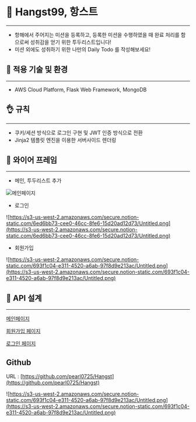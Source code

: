 # 📝 Hangst99, 항스트

---

- 항해에서 주어지는 미션을 등록하고, 등록한 미션을 수행하였을 때 완료 처리를 함으로써 성취감을 얻기 위한 투두리스트입니다!
- 미션 외에도 성취하기 위한 나만의 Daily Todo 를 작성해보세요!

## 🧐 적용 기술 및 환경

---

- AWS Cloud Platform, Flask Web Framework, MongoDB

## 👌 규칙

---

- 쿠키/세션 방식으로 로그인 구현 및 JWT 인증 방식으로 전환
- Jinja2 템플릿 엔진을 이용한 서버사이드 렌더링

## 📕 와이어 프레임

---

- 메인, 투두리스트 추가

![메인페이지](https://user-images.githubusercontent.com/67486916/109515300-47c59880-7aea-11eb-81f6-a4e60011062f.png)


- 로그인

![https://s3-us-west-2.amazonaws.com/secure.notion-static.com/6ed6bb73-cee0-46cc-8fe6-15d20ad12d73/Untitled.png](https://s3-us-west-2.amazonaws.com/secure.notion-static.com/6ed6bb73-cee0-46cc-8fe6-15d20ad12d73/Untitled.png)

- 회원가입

![https://s3-us-west-2.amazonaws.com/secure.notion-static.com/693f1c04-e311-4520-a6ab-97f8d9e213ac/Untitled.png](https://s3-us-west-2.amazonaws.com/secure.notion-static.com/693f1c04-e311-4520-a6ab-97f8d9e213ac/Untitled.png)

## 📜 API 설계

---

[메인페이지](https://www.notion.so/60002d1104e54ebeba4dd1a869440d07)

[회원가입 페이지](https://www.notion.so/075a3dbdbbf440c690277a6cc5c1e3df)

[로그인 페이지](https://www.notion.so/0192fdf66f9d4c85bb280c4b101900cf)

## Github

URL : [https://github.com/pearl0725/Hangst](https://github.com/pearl0725/Hangst)

![https://s3-us-west-2.amazonaws.com/secure.notion-static.com/693f1c04-e311-4520-a6ab-97f8d9e213ac/Untitled.png](https://s3-us-west-2.amazonaws.com/secure.notion-static.com/693f1c04-e311-4520-a6ab-97f8d9e213ac/Untitled.png)
